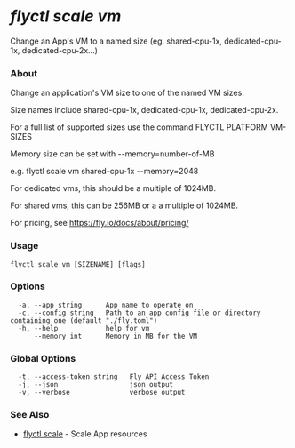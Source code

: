 # _flyctl scale vm_

Change an App's VM to a named size (eg. shared-cpu-1x, dedicated-cpu-1x, dedicated-cpu-2x...)

### About

Change an application's VM size to one of the named VM sizes.

Size names include shared-cpu-1x, dedicated-cpu-1x, dedicated-cpu-2x.

For a full list of supported sizes use the command FLYCTL PLATFORM VM-SIZES

Memory size can be set with --memory=number-of-MB

e.g. flyctl scale vm shared-cpu-1x --memory=2048

For dedicated vms, this should be a multiple of 1024MB.

For shared vms, this can be 256MB or a a multiple of 1024MB.

For pricing, see https://fly.io/docs/about/pricing/

### Usage
```
flyctl scale vm [SIZENAME] [flags]
```

### Options

```
  -a, --app string      App name to operate on
  -c, --config string   Path to an app config file or directory containing one (default "./fly.toml")
  -h, --help            help for vm
      --memory int      Memory in MB for the VM
```

### Global Options

```
  -t, --access-token string   Fly API Access Token
  -j, --json                  json output
  -v, --verbose               verbose output
```

### See Also

* [flyctl scale](/docs/flyctl/scale/)	 - Scale App resources

